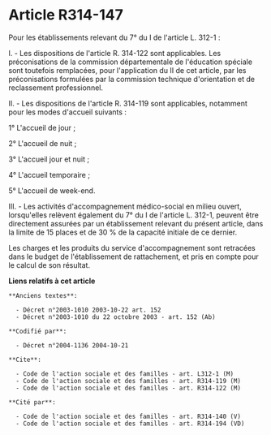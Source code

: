 # Article R314-147

Pour les établissements relevant du 7° du I de l'article L. 312-1 :

I. - Les dispositions de l'article R. 314-122 sont applicables. Les préconisations de la commission départementale de
l'éducation spéciale sont toutefois remplacées, pour l'application du II de cet article, par les préconisations formulées par
la commission technique d'orientation et de reclassement professionnel.

II. - Les dispositions de l'article R. 314-119 sont applicables, notamment pour les modes d'accueil suivants :

1° L'accueil de jour ;

2° L'accueil de nuit ;

3° L'accueil jour et nuit ;

4° L'accueil temporaire ;

5° L'accueil de week-end.

III. - Les activités d'accompagnement médico-social en milieu ouvert, lorsqu'elles relèvent également du 7° du I de l'article
L. 312-1, peuvent être directement assurées par un établissement relevant du présent article, dans la limite de 15 places et
de 30 % de la capacité initiale de ce dernier.

Les charges et les produits du service d'accompagnement sont retracées dans le budget de l'établissement de rattachement, et
pris en compte pour le calcul de son résultat.

**Liens relatifs à cet article**

	**Anciens textes**:

	  - Décret n°2003-1010 2003-10-22 art. 152
	  - Décret n°2003-1010 du 22 octobre 2003 - art. 152 (Ab)

	**Codifié par**:

	  - Décret n°2004-1136 2004-10-21

	**Cite**:

	  - Code de l'action sociale et des familles - art. L312-1 (M)
	  - Code de l'action sociale et des familles - art. R314-119 (M)
	  - Code de l'action sociale et des familles - art. R314-122 (M)

	**Cité par**:

	  - Code de l'action sociale et des familles - art. R314-140 (V)
	  - Code de l'action sociale et des familles - art. R314-194 (VD)
